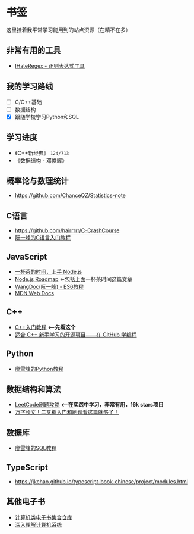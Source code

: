 # 书签  
这里挂着我平常学习能用到的站点资源（在精不在多）  

## 非常有用的工具  
* [IHateRegex - 正则表达式工具](https://ihateregex.io/)  

## 我的学习路线  
  - [ ] C/C++基础
  - [ ] 数据结构
  - [x] 跟随学校学习Python和SQL  

## 学习进度  
  * 《C++新经典》 ```124/713```  
  * 《数据结构 - 邓俊辉》

## 概率论与数理统计  
* https://github.com/ChanceQZ/Statistics-note  

## C语言  
* https://github.com/hairrrrr/C-CrashCourse  
* [阮一峰的C语言入门教程](https://wangdoc.com/clang/intro.html)    

## JavaScript  
* [一杯茶的时间，上手 Node.js](https://zhuanlan.zhihu.com/p/97413574)  
* [Node.js Roadmap](https://github.com/tuture-dev/nodejs-roadmap) <-包括上面一杯茶时间这篇文章  
* [WangDoc(阮一峰) - ES6教程](https://wangdoc.com/es6/)  
* [MDN Web Docs](https://developer.mozilla.org/zh-CN/)  

## C++  
* [C++入门教程](https://github.com/AnkerLeng/Cpp-0-1-Resource)  **<--先看这个**
* [适合 C++ 新手学习的开源项目——在 GitHub 学编程](https://zhuanlan.zhihu.com/p/273682109)  

## Python  
* [廖雪峰的Python教程](https://www.liaoxuefeng.com/wiki/1016959663602400)  

## 数据结构和算法    
* [LeetCode刷题攻略](https://github.com/youngyangyang04/leetcode-master)  **<--在实践中学习，非常有用，16k stars项目**
* [万字长文！二叉树入门和刷题看这篇就够了！](https://zhuanlan.zhihu.com/p/136758152)  

## 数据库  
* [廖雪峰的SQL教程](https://www.liaoxuefeng.com/wiki/1177760294764384)  

## TypeScript  
* https://jkchao.github.io/typescript-book-chinese/project/modules.html  

## 其他电子书  
* [计算机类电子书集合仓库](https://github.com/iamshuaidi/CS-Book#%E8%AE%A1%E7%AE%97%E6%9C%BA%E5%9F%BA%E7%A1%80)  
* [深入理解计算机系统](https://hansimov.gitbook.io/csapp/)  
